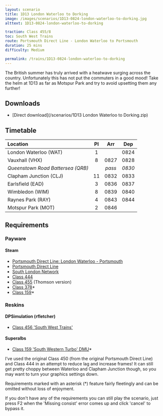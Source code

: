 ```yaml
---
layout: scenario
title: 1D13 London Waterloo to Dorking
image: /images/scenarios/1D13-0824-london-waterloo-to-dorking.jpg
alttext: 1D13-0824-london-waterloo-to-dorking

traction: Class 455/8
toc: South West Trains
route: Portsmouth Direct Line - London Waterloo to Portsmouth
duration: 25 mins
difficulty: Medium

permalink: /trains/1D13-0824-london-waterloo-to-dorking
---
```


The British summer has truly arrived with a heatwave surging across the country. Unfortunately this has not put the commuters in a good mood! Take the helm at 1D13 as far as Motspur Park and try to avoid upsetting them any further!

## Downloads
* [Direct download](/scenarios/1D13 London Waterloo to Dorking.zip)

## Timetable

| Location | Pl | Arr | Dep |
|:-|:-:|:-:|:-:|
| London Waterloo (WAT) | 1 | | 0824 |
| Vauxhall (VHX) | 8 | 0827 | 0828 |
| *Queenstown Road Battersea (QRB)* | | *pass* | *0830* |
| Clapham Junction (CLJ) | 11 | 0832 | 0833 |
| Earlsfield (EAD) | 3 | 0836 | 0837 |
| Wimbledon (WIM) | 8 | 0839 | 0840 |
| Raynes Park (RAY) | 4 | 0843 | 0844 |
| Motspur Park (MOT) | 2 | 0846 | |

## Requirements

### Payware

#### Steam
* [Portsmouth Direct Line: London Waterloo - Portsmouth](https://store.steampowered.com/app/820203/Train_Simulator_Portsmouth_Direct_Line_London_Waterloo__Portsmouth_Route_AddOn/)
* [Portsmouth Direct Line](https://store.steampowered.com/app/65218/Train_Simulator_Portsmouth_Direct_Line_Route_AddOn/)
* [South London Network](https://store.steampowered.com/app/222638/Train_Simulator_South_London_Network_Route_AddOn/)
* [Class 444](https://store.steampowered.com/app/65253/Train_Simulator_South_West_Trains_Class_444_EMU_AddOn/)
* [Class 455](https://store.steampowered.com/app/65229/Train_Simulator_Class_455_EMU_AddOn/) (Thomson version)
* [Class 378](https://store.steampowered.com/app/258663/Train_Simulator_London_Overground_Class_378_Capitalstar_EMU_AddOn/)*
* [Class 159](https://store.steampowered.com/app/222633/Train_Simulator_Network_SouthEast_Class_159_DMU_AddOn/)*

### Reskins

#### DPSimulation (rfletcher)
* [Class 456 'South West Trains'](https://www.dpsimulation.org.uk/rf72reskins.html#RFEMU)

#### Superalbs
* [Class 159 'South Western Turbo' DMU](https://superalbs.weebly.com/class159southwesttrains.html)*

I’ve used the original Class 450 (from the original Portsmouth Direct Line) and Class 444 in an attempt to reduce lag and increase frames! It can still get pretty choppy between Waterloo and Clapham Junction though, so you may want to turn your graphics settings down.

Requirements marked with an asterisk (*) feature fairly fleetingly and can be omitted without loss of enjoyment. 

If you don't have any of the requirements you can still play the scenario, just press F2 when the 'Missing consist' error comes up and click 'cancel' to bypass it.